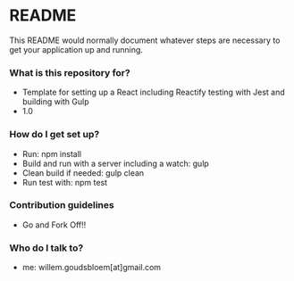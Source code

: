 # README #

This README would normally document whatever steps are necessary to get your application up and running.

### What is this repository for? ###

* Template for setting up a React including Reactify testing with Jest and building with Gulp
* 1.0

### How do I get set up? ###

* Run: npm install
* Build and run with a server including a watch: gulp
* Clean build if needed: gulp clean
* Run test with: npm test

### Contribution guidelines ###

* Go and Fork Off!!

### Who do I talk to? ###

* me: willem.goudsbloem[at]gmail.com